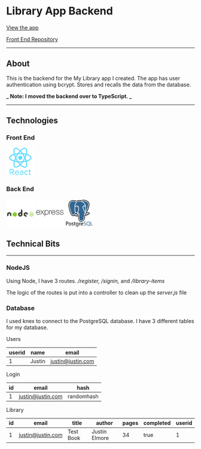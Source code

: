 # Library App Backend

[View the app](https://mylibrary.justinelmore.dev)

[Front End Repository](https://github.com/jelmore1674/MyLibraryReactFullStack/tree/main/my-library)

---

## About

This is the backend for the My Library app I created. The app has user
authentication using bcrypt. Stores and recalls the data from the database.

**_ Note: I moved the backend over to TypeScript. _**

---

## Technologies

### Front End

<img src='https://raw.githubusercontent.com/devicons/devicon/9f4f5cdb393299a81125eb5127929ea7bfe42889/icons/react/react-original-wordmark.svg' width='75px'>

### Back End

<img src='https://raw.githubusercontent.com/devicons/devicon/9f4f5cdb393299a81125eb5127929ea7bfe42889/icons/nodejs/nodejs-original-wordmark.svg' width="75px" style="background-color: white">
<img src='https://raw.githubusercontent.com/devicons/devicon/9f4f5cdb393299a81125eb5127929ea7bfe42889/icons/express/express-original-wordmark.svg' width="75px" style="background-color: white">
<img src='https://raw.githubusercontent.com/devicons/devicon/9f4f5cdb393299a81125eb5127929ea7bfe42889/icons/postgresql/postgresql-original-wordmark.svg' width="75px" style="background-color: white">

## Technical Bits

---

### NodeJS

Using Node, I have 3 routes. _/register, /signin,_ and _/library-items_

The logic of the routes is put into a controller to clean up the _server.js_
file

### Database

I used knex to connect to the PostgreSQL database. I have 3 different tables for
my database.

Users

| userid | name   | email             |
| ------ | ------ | ----------------- |
| 1      | Justin | justin@justin.com |

Login

| id  | email             | hash       |
| --- | ----------------- | ---------- |
| 1   | justin@justin.com | randomhash |

Library

| id  | email             | title     | author        | pages | completed | userid |
| --- | ----------------- | --------- | ------------- | ----- | --------- | ------ |
| 1   | justin@justin.com | Test Book | Justin Elmore | 34    | true      | 1      |
